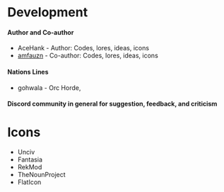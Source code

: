 # Development
#### Author and Co-author
* AceHank - Author: Codes, lores, ideas, icons
* [amfauzn](https://github.com/amfauzn) - Co-author: Codes, lores, ideas, icons

#### Nations Lines
* gohwala - Orc Horde,

#### Discord community in general for suggestion, feedback, and criticism

# Icons
* Unciv
* Fantasia
* RekMod
* TheNounProject
* FlatIcon
